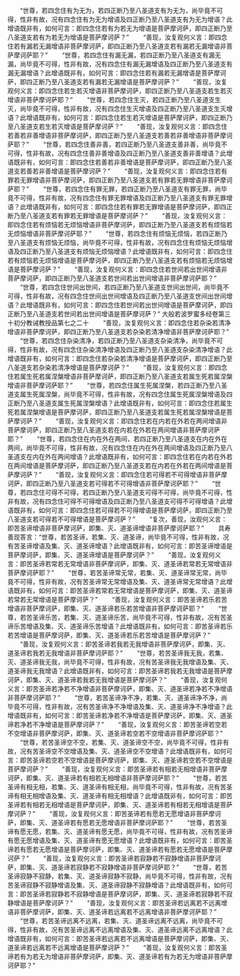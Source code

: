 <!-- { "loadSidebar": true } -->
　　“世尊，若四念住有为无为，若四正断乃至八圣道支有为无为，尚毕竟不可得，性非有故，况有四念住有为无为增语及四正断乃至八圣道支有为无为增语？此增语既非有，如何可言：即四念住若有为若无为增语是菩萨摩诃萨，即四正断乃至八圣道支若有为若无为增语是菩萨摩诃萨？”
　　“善现，汝复观何义言：即四念住若有漏若无漏增语非菩萨摩诃萨，即四正断乃至八圣道支若有漏若无漏增语非菩萨摩诃萨耶？”
　　“世尊，若四念住有漏无漏，若四正断乃至八圣道支有漏无漏，尚毕竟不可得，性非有故，况有四念住有漏无漏增语及四正断乃至八圣道支有漏无漏增语？此增语既非有，如何可言：即四念住若有漏若无漏增语是菩萨摩诃萨，即四正断乃至八圣道支若有漏若无漏增语是菩萨摩诃萨？”
　　“善现，汝复观何义言：即四念住若生若灭增语非菩萨摩诃萨，即四正断乃至八圣道支若生若灭增语非菩萨摩诃萨耶？”
　　“世尊，若四念住生灭，若四正断乃至八圣道支生灭，尚毕竟不可得，性非有故，况有四念住生灭增语及四正断乃至八圣道支生灭增语？此增语既非有，如何可言：即四念住若生若灭增语是菩萨摩诃萨，即四正断乃至八圣道支若生若灭增语是菩萨摩诃萨？”
　　“善现，汝复观何义言：即四念住若善若非善增语非菩萨摩诃萨，即四正断乃至八圣道支若善若非善增语非菩萨摩诃萨耶？”
　　“世尊，若四念住善非善，若四正断乃至八圣道支善非善，尚毕竟不可得，性非有故，况有四念住善非善增语及四正断乃至八圣道支善非善增语？此增语既非有，如何可言：即四念住若善若非善增语是菩萨摩诃萨，即四正断乃至八圣道支若善若非善增语是菩萨摩诃萨？”
　　“善现，汝复观何义言：即四念住若有罪若无罪增语非菩萨摩诃萨，即四正断乃至八圣道支若有罪若无罪增语非菩萨摩诃萨耶？”
　　“世尊，若四念住有罪无罪，若四正断乃至八圣道支有罪无罪，尚毕竟不可得，性非有故，况有四念住有罪无罪增语及四正断乃至八圣道支有罪无罪增语？此增语既非有，如何可言：即四念住若有罪若无罪增语是菩萨摩诃萨，即四正断乃至八圣道支若有罪若无罪增语是菩萨摩诃萨？”
　　“善现，汝复观何义言：即四念住若有烦恼若无烦恼增语非菩萨摩诃萨，即四正断乃至八圣道支若有烦恼若无烦恼增语非菩萨摩诃萨耶？”
　　“世尊，若四念住有烦恼无烦恼，若四正断乃至八圣道支有烦恼无烦恼，尚毕竟不可得，性非有故，况有四念住有烦恼无烦恼增语及四正断乃至八圣道支有烦恼无烦恼增语？此增语既非有，如何可言：即四念住若有烦恼若无烦恼增语是菩萨摩诃萨，即四正断乃至八圣道支若有烦恼若无烦恼增语是菩萨摩诃萨？”
　　“善现，汝复观何义言：即四念住若世间若出世间增语非菩萨摩诃萨，即四正断乃至八圣道支若世间若出世间增语非菩萨摩诃萨耶？”
　　“世尊，若四念住世间出世间，若四正断乃至八圣道支世间出世间，尚毕竟不可得，性非有故，况有四念住世间出世间增语及四正断乃至八圣道支世间出世间增语？此增语既非有，如何可言：即四念住若世间若出世间增语是菩萨摩诃萨，即四正断乃至八圣道支若世间若出世间增语是菩萨摩诃萨？”
大般若波罗蜜多经卷第三十初分教诫教授品第七之二十
　　“善现，汝复观何义言：即四念住若杂染若清净增语非菩萨摩诃萨，即四正断乃至八圣道支若杂染若清净增语非菩萨摩诃萨耶？”
　　“世尊，若四念住杂染清净，若四正断乃至八圣道支杂染清净，尚毕竟不可得，性非有故，况有四念住杂染清净增语及四正断乃至八圣道支杂染清净增语？此增语既非有，如何可言：即四念住若杂染若清净增语是菩萨摩诃萨，即四正断乃至八圣道支若杂染若清净增语是菩萨摩诃萨？”
　　“善现，汝复观何义言：即四念住若属生死若属涅槃增语非菩萨摩诃萨，即四正断乃至八圣道支若属生死若属涅槃增语非菩萨摩诃萨耶？”
　　“世尊，若四念住属生死属涅槃，若四正断乃至八圣道支属生死属涅槃，尚毕竟不可得，性非有故，况有四念住属生死属涅槃增语及四正断乃至八圣道支属生死属涅槃增语？此增语既非有，如何可言：即四念住若属生死若属涅槃增语是菩萨摩诃萨，即四正断乃至八圣道支若属生死若属涅槃增语是菩萨摩诃萨？”
　　“善现，汝复观何义言：即四念住若在内若在外若在两间增语非菩萨摩诃萨，即四正断乃至八圣道支若在内若在外若在两间增语非菩萨摩诃萨耶？”
　　“世尊，若四念住在内在外在两间，若四正断乃至八圣道支在内在外在两间，尚毕竟不可得，性非有故，况有四念住在内在外在两间增语及四正断乃至八圣道支在内在外在两间增语？此增语既非有，如何可言：即四念住若在内若在外若在两间增语是菩萨摩诃萨，即四正断乃至八圣道支若在内若在外若在两间增语是菩萨摩诃萨？”
　　“善现，汝复观何义言：即四念住若可得若不可得增语非菩萨摩诃萨，即四正断乃至八圣道支若可得若不可得增语非菩萨摩诃萨耶？”
　　“世尊，若四念住可得不可得，若四正断乃至八圣道支可得不可得，尚毕竟不可得，性非有故，况有四念住可得不可得增语及四正断乃至八圣道支可得不可得增语？此增语既非有，如何可言：即四念住若可得若不可得增语是菩萨摩诃萨，即四正断乃至八圣道支若可得若不可得增语是菩萨摩诃萨？”
　　“复次，善现，汝观何义言：即苦圣谛增语非菩萨摩诃萨，即集、灭、道圣谛增语非菩萨摩诃萨耶？”
　　具寿善现答言：“世尊，若苦圣谛，若集、灭、道圣谛，尚毕竟不可得，性非有故，况有苦圣谛增语及集、灭、道圣谛增语？此增语既非有，如何可言：即苦圣谛增语是菩萨摩诃萨，即集、灭、道圣谛增语是菩萨摩诃萨？”
　　“善现，汝复观何义言：即苦圣谛若常若无常增语非菩萨摩诃萨，即集、灭、道圣谛若常若无常增语非菩萨摩诃萨耶？”
　　“世尊，若苦圣谛常无常，若集、灭、道圣谛常无常，尚毕竟不可得，性非有故，况有苦圣谛常无常增语及集、灭、道圣谛常无常增语？此增语既非有，如何可言：即苦圣谛若常若无常增语是菩萨摩诃萨，即集、灭、道圣谛若常若无常增语是菩萨摩诃萨？”
　　“善现，汝复观何义言：即苦圣谛若乐若苦增语非菩萨摩诃萨，即集、灭、道圣谛若乐若苦增语非菩萨摩诃萨耶？”
　　“世尊，若苦圣谛乐苦，若集、灭、道圣谛乐苦，尚毕竟不可得，性非有故，况有苦圣谛乐苦增语及集、灭、道圣谛乐苦增语？此增语既非有，如何可言：即苦圣谛若乐若苦增语是菩萨摩诃萨，即集、灭、道圣谛若乐若苦增语是菩萨摩诃萨？”
　　“善现，汝复观何义言：即苦圣谛若我若无我增语非菩萨摩诃萨，即集、灭、道圣谛若我若无我增语非菩萨摩诃萨耶？”
　　“世尊，若苦圣谛我无我，若集、灭、道圣谛我无我，尚毕竟不可得，性非有故，况有苦圣谛我无我增语及集、灭、道圣谛我无我增语？此增语既非有，如何可言：即苦圣谛若我若无我增语是菩萨摩诃萨，即集、灭、道圣谛若我若无我增语是菩萨摩诃萨？”
　　“善现，汝复观何义言：即苦圣谛若净若不净增语非菩萨摩诃萨，即集、灭、道圣谛若净若不净增语非菩萨摩诃萨耶？”
　　“世尊，若苦圣谛净不净，若集、灭、道圣谛净不净，尚毕竟不可得，性非有故，况有苦圣谛净不净增语及集、灭、道圣谛净不净增语？此增语既非有，如何可言：即苦圣谛若净若不净增语是菩萨摩诃萨，即集、灭、道圣谛若净若不净增语是菩萨摩诃萨？”
　　“善现，汝复观何义言：即苦圣谛若空若不空增语非菩萨摩诃萨，即集、灭、道圣谛若空若不空增语非菩萨摩诃萨耶？”
　　“世尊，若苦圣谛空不空，若集、灭、道圣谛空不空，尚毕竟不可得，性非有故，况有苦圣谛空不空增语及集、灭、道圣谛空不空增语？此增语既非有，如何可言：即苦圣谛若空若不空增语是菩萨摩诃萨，即集、灭、道圣谛若空若不空增语是菩萨摩诃萨？”
　　“善现，汝复观何义言：即苦圣谛若有相若无相增语非菩萨摩诃萨，即集、灭、道圣谛若有相若无相增语非菩萨摩诃萨耶？”
　　“世尊，若苦圣谛有相无相，若集、灭、道圣谛有相无相，尚毕竟不可得，性非有故，况有苦圣谛有相无相增语及集、灭、道圣谛有相无相增语？此增语既非有，如何可言：即苦圣谛若有相若无相增语是菩萨摩诃萨，即集、灭、道圣谛若有相若无相增语是菩萨摩诃萨？”
　　“善现，汝复观何义言：即苦圣谛若有愿若无愿增语非菩萨摩诃萨，即集、灭、道圣谛若有愿若无愿增语非菩萨摩诃萨耶？”
　　“世尊，若苦圣谛有愿无愿，若集、灭、道圣谛有愿无愿，尚毕竟不可得，性非有故，况有苦圣谛有愿无愿增语及集、灭、道圣谛有愿无愿增语？此增语既非有，如何可言：即苦圣谛若有愿若无愿增语是菩萨摩诃萨，即集、灭、道圣谛若有愿若无愿增语是菩萨摩诃萨？”
　　“善现，汝复观何义言：即苦圣谛若寂静若不寂静增语非菩萨摩诃萨，即集、灭、道圣谛若寂静若不寂静增语非菩萨摩诃萨耶？”
　　“世尊，若苦圣谛寂静不寂静，若集、灭、道圣谛寂静不寂静，尚毕竟不可得，性非有故，况有苦圣谛寂静不寂静增语及集、灭、道圣谛寂静不寂静增语？此增语既非有，如何可言：即苦圣谛若寂静若不寂静增语是菩萨摩诃萨，即集、灭、道圣谛若寂静若不寂静增语是菩萨摩诃萨？”
　　“善现，汝复观何义言：即苦圣谛若远离若不远离增语非菩萨摩诃萨，即集、灭、道圣谛若远离若不远离增语非菩萨摩诃萨耶？”
　　“世尊，若苦圣谛远离不远离，若集、灭、道圣谛远离不远离，尚毕竟不可得，性非有故，况有苦圣谛远离不远离增语及集、灭、道圣谛远离不远离增语？此增语既非有，如何可言：即苦圣谛若远离若不远离增语是菩萨摩诃萨，即集、灭、道圣谛若远离若不远离增语是菩萨摩诃萨？”
　　“善现，汝复观何义言：即苦圣谛若有为若无为增语非菩萨摩诃萨，即集、灭、道圣谛若有为若无为增语非菩萨摩诃萨耶？”

